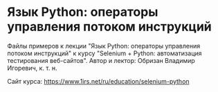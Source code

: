 # Язык Python: операторы управления потоком инструкций

Файлы примеров к лекции "Язык Python: операторы управления потоком инструкций"
к курсу "Selenium + Python: автоматизация тестирования веб-сайтов". 
Автор и лектор: Обризан Владимир Игоревич, к. т. н.

Сайт курса: https://www.1irs.net/ru/education/selenium-python

